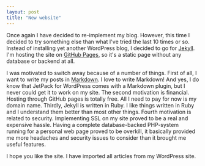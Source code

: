 ```yaml
---
layout: post
title: "New website"
---
```


Once again I have decided to re-implement my blog. However, this time I decided to try something else than what I've tried the last 10 times or so. Instead of installing yet another WordPress blog, I decided to go for [Jekyll](https://jekyllrb.com/). I'm hosting the site on [GitHub Pages](https://pages.github.com/), so it's a static page without any database or backend at all.

I was motivated to switch away because of a number of things. First of all, I want to write my posts in [Markdown](https://daringfireball.net/projects/markdown/). I love to write Markdown! And yes, I do know that JetPack for WordPress comes with a Markdown plugin, but I never could get it to work on my site.
The second motivation is financial. Hosting through GitHub pages is totally free. All I need to pay for now is my domain name.
Thirdly, Jekyll is written in Ruby. I like things written in Ruby and I understand them better than most other things.
Fourth motivation is related to security. Implementing SSL on my site proved to be a real and expensive hassle. Having a complete database-backed PHP-system running for a personal web page proved to be overkill, it basically provided me more headaches and security issues to consider than it brought me useful features.

I hope you like the site. I have imported all articles from my WordPress site. 
